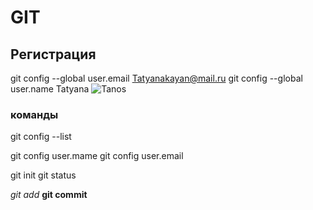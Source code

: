 # GIT

## Регистрация
git config --global user.email Tatyanakayan@mail.ru
git config --global user.name Tatyana
![Tanos](IMG_9520.JPG)

### команды
git config --list

git config user.mame
git config user.email

git init
git status

*git add*
**git commit**